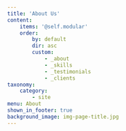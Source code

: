 ```yaml
---
title: 'About Us'
content:
    items: '@self.modular'
    order:
        by: default
        dir: asc
        custom:
            - _about
            - _skills
            - _testimonials
            - _clients
taxonomy:
    category:
        - site
menu: About
shown_in_footer: true
background_image: img-page-title.jpg
---
```


